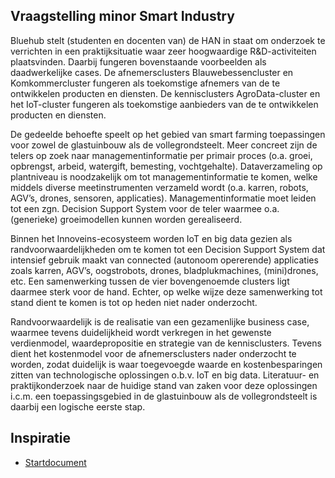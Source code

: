 ## Vraagstelling minor Smart Industry

Bluehub stelt (studenten en docenten van) de HAN in staat om onderzoek te verrichten in een
praktijksituatie waar zeer hoogwaardige R&D-activiteiten plaatsvinden. Daarbij fungeren bovenstaande
voorbeelden als daadwerkelijke cases. De afnemersclusters Blauwebessencluster en Komkommercluster
fungeren als toekomstige afnemers van de te ontwikkelen producten en diensten. De kennisclusters
AgroData-cluster en het IoT-cluster fungeren als toekomstige aanbieders van de te ontwikkelen
producten en diensten.

De gedeelde behoefte speelt op het gebied van smart farming toepassingen voor
zowel de glastuinbouw als de vollegrondsteelt. Meer concreet zijn de telers op zoek naar
managementinformatie per primair proces (o.a. groei, opbrengst, arbeid, watergift, bemesting,
vochtgehalte). Dataverzameling op plantniveau is noodzakelijk om tot managementinformatie te
komen, welke middels diverse meetinstrumenten verzameld wordt (o.a. karren, robots, AGV’s, drones,
sensoren, applicaties). Managementinformatie moet leiden tot een zgn. Decision Support System voor
de teler waarmee o.a. (generieke) groeimodellen kunnen worden gerealiseerd.

Binnen het Innoveins-ecosysteem worden IoT en big data gezien als randvoorwaardelijkheden om te
komen tot een Decision Support System dat intensief gebruik maakt van connected (autonoom
opererende) applicaties zoals karren, AGV’s, oogstrobots, drones, bladplukmachines, (mini)drones, etc.
Een samenwerking tussen de vier bovengenoemde clusters ligt daarmee sterk voor de hand. Echter, op
welke wijze deze samenwerking tot stand dient te komen is tot op heden niet nader onderzocht.

Randvoorwaardelijk is de realisatie van een gezamenlijke business case, waarmee tevens duidelijkheid
wordt verkregen in het gewenste verdienmodel, waardepropositie en strategie van de kennisclusters.
Tevens dient het kostenmodel voor de afnemersclusters nader onderzocht te worden, zodat duidelijk is
waar toegevoegde waarde en kostenbesparingen zitten van technologische oplossingen o.b.v. IoT en big
data. Literatuur- en praktijkonderzoek naar de huidige stand van zaken voor deze oplossingen i.c.m. een
toepassingsgebied in de glastuinbouw als de vollegrondsteelt is daarbij een logische eerste stap.

## Inspiratie
- [Startdocument](https://github.com/minorsmart/sep2018/blob/master/docs/projecten/bluehub/Innoveins%20-%20Vraagstellig%20MSI.pdf)
